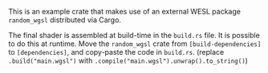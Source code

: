 This is an example crate that makes use of an external WESL package `random_wgsl` distributed via Cargo.

The final shader is assembled at build-time in the `build.rs` file. It is possible to do this at runtime. Move the `random_wgsl` crate from `[build-dependencies]` to `[dependencies]`, and copy-paste the code in `build.rs`. (replace `.build("main.wgsl")` with `.compile("main.wgsl").unwrap().to_string()`)

